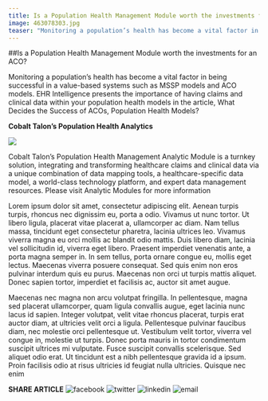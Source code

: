 ```yaml
---
title: Is a Population Health Management Module worth the investments for an ACO?
image: 463078303.jpg
teaser: "Monitoring a population’s health has become a vital factor in being successful in a value-based systems such as MSSP models and ACO models. EHR Intelligence presents the importance of having claims and clinical data within your population health models in the article, What Decides the Success of ACOs, Population Health Models?"
---
```

##Is a Population Health Management Module worth the investments for an ACO?

Monitoring a population’s health has become a vital factor in being successful in a value-based systems such as MSSP models and ACO models. EHR Intelligence presents the importance of having claims and clinical data within your population health models in the article, What Decides the Success of ACOs, Population Health Models?

**Cobalt Talon’s Population Health Analytics**

<img src="/news/463078303.jpg" class="news-image" />

Cobalt Talon’s Population Health Management Analytic Module is a turnkey solution, integrating and transforming healthcare claims and clinical data via a unique combination of data mapping tools, a healthcare-specific data model, a world-class technology platform, and expert data management resources. Please visit Analytic Modules for more information


Lorem ipsum dolor sit amet, consectetur adipiscing elit. Aenean turpis turpis, rhoncus nec dignissim eu, porta a odio. Vivamus ut nunc tortor. Ut libero ligula, placerat vitae placerat a, ullamcorper ac diam. Nam tellus massa, tincidunt eget consectetur pharetra, lacinia ultrices leo. Vivamus viverra magna eu orci mollis ac blandit odio mattis. Duis libero diam, lacinia vel sollicitudin id, viverra eget libero. Praesent imperdiet venenatis ante, a porta magna semper in. In sem tellus, porta ornare congue eu, mollis eget lectus. Maecenas viverra posuere consequat. Sed quis enim non eros pulvinar interdum quis eu purus. Maecenas non orci ut turpis mattis aliquet. Donec sapien tortor, imperdiet et facilisis ac, auctor sit amet augue.

Maecenas nec magna non arcu volutpat fringilla. In pellentesque, magna sed placerat ullamcorper, quam ligula convallis augue, eget lacinia nunc lacus id sapien. Integer volutpat, velit vitae rhoncus placerat, turpis erat auctor diam, at ultricies velit orci a ligula. Pellentesque pulvinar faucibus diam, nec molestie orci pellentesque ut. Vestibulum velit tortor, viverra vel congue in, molestie ut turpis. Donec porta mauris in tortor condimentum suscipit ultrices mi vulputate. Fusce suscipit convallis scelerisque. Sed aliquet odio erat. Ut tincidunt est a nibh pellentesque gravida id a ipsum. Proin facilisis odio at risus ultricies id feugiat nulla ultricies. Quisque nec enim

**SHARE ARTICLE**  ![facebook](/images/social/facebook.png) ![twitter](/images/social/twitter.png) ![linkedin](/images/social/linkedin.png) ![email](/images/social/email.png)
